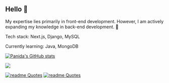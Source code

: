## Hello 👋

My expertise lies primarily in front-end development. However, I am actively expanding my knowledge in back-end development. 🤔

Tech stack: Next.js, Django, MySQL

Currently learning: Java, MongoDB



[![Panida's GitHub stats](https://github-readme-stats.vercel.app/api?username=PanidaRumriankit)](https://github.com/PanidaRumriankit/github-readme-stats)

<img src="https://github-readme-stats.vercel.app/api/top-langs/?username=PanidaRumriankit"/>

[![readme Quotes](https://quotes-github-readme.vercel.app/api?quote=When+you’re+ten%2C+they+call+you+prodigy.+When+you’re+fifteen%2C+they+call+you+a+genius.+Once+you+hit+twenty%2C+you’re+just+an+ordinary+person&author=Haruka+Nanase)](https://github.com/piyushsuthar/github-readme-quotes)               [![readme Quotes](https://quotes-github-readme.vercel.app/api?quote=But+what’s+wrong+with+being+ordinary%3F+Even+if+I’m+ordinary%2C+I’ll+continue+doing+the+things+I+like&author=:+%29)](https://github.com/piyushsuthar/github-readme-quotes)

<!--
**PanidaRumriankit/PanidaRumriankit** is a ✨ _special_ ✨ repository because its `README.md` (this file) appears on your GitHub profile.

Here are some ideas to get you started:

- 🔭 I’m currently working on ...
- 🌱 I’m currently learning ...
- 👯 I’m looking to collaborate on ...
- 🤔 I’m looking for help with ...
- 💬 Ask me about ...
- 📫 How to reach me: ...
- 😄 Pronouns: ...
- ⚡ Fun fact: ...
-->
